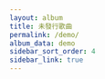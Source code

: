 ```yaml
---
layout: album
title: 未發行歌曲
permalink: /demo/
album_data: demo
sidebar_sort_order: 4
sidebar_link: true
---
```


